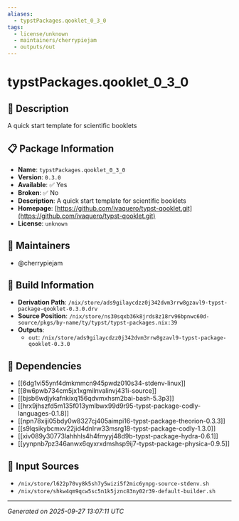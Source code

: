 ```yaml
---
aliases:
  - typstPackages.qooklet_0_3_0
tags:
  - license/unknown
  - maintainers/cherrypiejam
  - outputs/out
---
```


# typstPackages.qooklet_0_3_0

## 📝 Description

A quick start template for scientific booklets

## 📋 Package Information

- **Name**: `typstPackages.qooklet_0_3_0`
- **Version**: `0.3.0`
- **Available**: ✅ Yes
- **Broken**: ✅ No
- **Description**: A quick start template for scientific booklets
- **Homepage**: [https://github.com/ivaquero/typst-qooklet.git](https://github.com/ivaquero/typst-qooklet.git)
- **License**: `unknown`
## 👥 Maintainers

- @cherrypiejam


## 🔧 Build Information

- **Derivation Path**: `/nix/store/ads9gilaycdzz0j342dvm3rrw8gzavl9-typst-package-qooklet-0.3.0.drv`
- **Source Position**: `/nix/store/ns30sqxb36k8jrds8z18rv96bpnwc60d-source/pkgs/by-name/ty/typst/typst-packages.nix:39`
- **Outputs**:
  - `out`:  `/nix/store/ads9gilaycdzz0j342dvm3rrw8gzavl9-typst-package-qooklet-0.3.0`

## 🔗 Dependencies

- [[6dg1vi55ynf4dmkmmcn945pwdz010s34-stdenv-linux]]
- [[8w6pwb734cm5jx1xgmilnvalinvj431i-source]]
- [[bjsb6wdjykafnkixq156qdvmxhsm2bai-bash-5.3p3]]
- [[hrx9jhszfd5m135f013ymlbwx99d9r95-typst-package-codly-languages-0.1.8]]
- [[npn78xiji05bdy0w8327cj405aimpi16-typst-package-theorion-0.3.3]]
- [[s9lqsikybcmxv22jid4dnlrw33msrg18-typst-package-codly-1.3.0]]
- [[xiv089y30773lahhhls4h4fmyyj48d9b-typst-package-hydra-0.6.1]]
- [[yynpnb7pz346anwx6qyxrxdmshsp9ij7-typst-package-physica-0.9.5]]

## 📁 Input Sources

- `/nix/store/l622p70vy8k5sh7y5wizi5f2mic6ynpg-source-stdenv.sh`
- `/nix/store/shkw4qm9qcw5sc5n1k5jznc83ny02r39-default-builder.sh`

---
*Generated on 2025-09-27 13:07:11 UTC*
